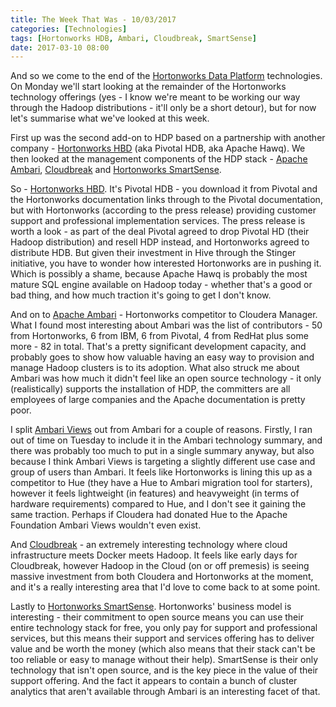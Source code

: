 ```yaml
---
title: The Week That Was - 10/03/2017
categories: [Technologies]
tags: [Hortonworks HDB, Ambari, Cloudbreak, SmartSense]
date: 2017-03-10 08:00
---
```

And so we come to the end of the [Hortonworks Data Platform](/technologies/hortonworks-data-platform) technologies.  On Monday we'll start looking at the remainder of the Hortonworks technology offerings (yes - I know we're meant to be working our way through the Hadoop distributions - it'll only be a short detour), but for now let's summarise what we've looked at this week.

First up was the second add-on to HDP based on a partnership with another company - [Hortonworks HBD](/technologies/apache-hawq) (aka Pivotal HDB, aka Apache Hawq).  We then looked at the management components of the HDP stack - [Apache Ambari](/technologies/apache-ambari), [Cloudbreak](/technologies/cloudbreak) and [Hortonworks SmartSense](/technologies/hortonworks-smartsense).
<!--more-->

So - [Hortonworks HBD](/technologies/apache-hawq).  It's Pivotal HDB - you download it from Pivotal and the Hortonworks documentation links through to the Pivotal documentation, but with Hortonworks (according to the press release) providing customer support and professional implementation services.  The press release is worth a look - as part of the deal Pivotal agreed to drop Pivotal HD (their Hadoop distribution) and resell HDP instead, and Hortonworks agreed to distribute HDB.  But given their investment in Hive through the Stinger initiative, you have to wonder how interested Hortonworks are in pushing it.  Which is possibly a shame, because Apache Hawq is probably the most mature SQL engine available on Hadoop today - whether that's a good or bad thing, and how much traction it's going to get I don't know.

And on to [Apache Ambari](/technologies/apache-ambari) - Hortonworks competitor to Cloudera Manager.  What I found most interesting about Ambari was the list of contributors - 50 from Hortonworks, 6 from IBM, 6 from Pivotal, 4 from RedHat plus some more - 82 in total.  That's a pretty significant development capacity, and probably goes to show how valuable having an easy way to provision and manage Hadoop clusters is to its adoption.  What also struck me about Ambari was how much it didn't feel like an open source technology - it only (realistically) supports the installation of HDP, the committers are all employees of large companies and the Apache documentation is pretty poor.

I split [Ambari Views](/technologies/apache-ambari/ambari-views) out from Ambari for a couple of reasons.  Firstly, I ran out of time on Tuesday to include it in the Ambari technology summary, and there was probably too much to put in a single summary anyway, but also because I think Ambari Views is targeting a slightly different use case and group of users than Ambari.  It feels like Hortonworks is lining this up as a competitor to Hue (they have a Hue to Ambari migration tool for starters), however it feels lightweight (in features) and heavyweight (in terms of hardware requirements) compared to Hue, and I don't see it gaining the same traction.  Perhaps if Cloudera had donated Hue to the Apache Foundation Ambari Views wouldn't even exist.

And [Cloudbreak](/technologies/cloudbreak) - an extremely interesting technology where cloud infrastructure meets Docker meets Hadoop.  It feels like early days for Cloudbreak, however Hadoop in the Cloud (on or off premesis) is seeing massive investment from both Cloudera and Hortonworks at the moment, and it's a really interesting area that I'd love to come back to at some point.

Lastly to [Hortonworks SmartSense](/technologies/hortonworks-smartsense).  Hortonworks' business model is interesting - their commitment to open source means you can use their entire technology stack for free, you only pay for support and professional services, but this means their support and services offering has to deliver value and be worth the money (which also means that their stack can't be too reliable or easy to manage without their help).  SmartSense is their only technology that isn't open source, and is the key piece in the value of their support offering.  And the fact it appears to contain a bunch of cluster analytics that aren't available through Ambari is an interesting facet of that.